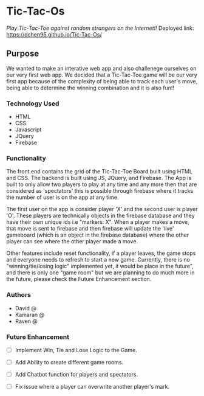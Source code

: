 # Tic-Tac-Os
*Play Tic-Tac-Toe against random strangers on the Internet!!*
Deployed link:  https://dchen95.github.io/Tic-Tac-Os/

## Purpose

We wanted to make an interative web app and also challenege ourselves on our very first web app. 
We decided that a Tic-Tac-Toe game will be our very first app because of the complexity of being able to 
track each user's move, being able to determine the winning combination and it is also fun!!

### Technology Used

* HTML
* CSS 
* Javascript
* JQuery
* Firebase

### Functionality

  The front end contains the grid of the Tic-Tac-Toe Board built using HTML and CSS. The backend is built using JS, JQuery, and Firebase. The App is built to only allow two players to play at any time and any more then that are considered as 'spectators' this is possible through firebase where it tracks the number of user is on the app at any time. 

  The first user on the app is consider player 'X' and the second user is player 'O'. These players are technically objects in the firebase database and they have their own unique ids i.e "markers: X". When a player makes a move, that move is sent to firebase and then firebase will update the 'live' gameboard (which is an object in the firebase database) where the other player can see where the other player made a move. 

  Other features include reset functionality, if a player leaves, the game stops and everyone needs to refresh to start a new game. Currently, there is no "winning/tie/losing logic" implemented yet, it would be place in the future", and there is only one "game room" but we are planning to do much more in the future, please check the Future Enhancement section.

### Authors

* David @
* Kamaran @
* Raven @

### Future Enhancement 
- [ ] Implement Win, Tie and Lose Logic to the Game. 
- [ ] Add Ability to create different game rooms. 
- [ ] Add Chatbot function for players and spectators.
- [ ] Fix issue where a player can overwrite another player's mark. 

